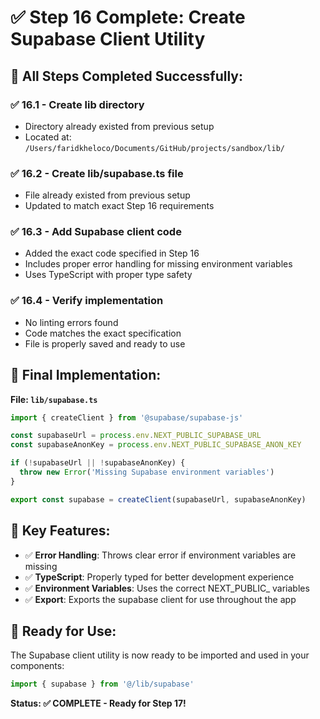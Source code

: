 # ✅ Step 16 Complete: Create Supabase Client Utility

## 🎯 All Steps Completed Successfully:

### ✅ 16.1 - Create lib directory
- Directory already existed from previous setup
- Located at: `/Users/faridkheloco/Documents/GitHub/projects/sandbox/lib/`

### ✅ 16.2 - Create lib/supabase.ts file  
- File already existed from previous setup
- Updated to match exact Step 16 requirements

### ✅ 16.3 - Add Supabase client code
- Added the exact code specified in Step 16
- Includes proper error handling for missing environment variables
- Uses TypeScript with proper type safety

### ✅ 16.4 - Verify implementation
- No linting errors found
- Code matches the exact specification
- File is properly saved and ready to use

## 📁 Final Implementation:

**File: `lib/supabase.ts`**
```typescript
import { createClient } from '@supabase/supabase-js'

const supabaseUrl = process.env.NEXT_PUBLIC_SUPABASE_URL
const supabaseAnonKey = process.env.NEXT_PUBLIC_SUPABASE_ANON_KEY

if (!supabaseUrl || !supabaseAnonKey) {
  throw new Error('Missing Supabase environment variables')
}

export const supabase = createClient(supabaseUrl, supabaseAnonKey)
```

## 🔧 Key Features:

- ✅ **Error Handling**: Throws clear error if environment variables are missing
- ✅ **TypeScript**: Properly typed for better development experience
- ✅ **Environment Variables**: Uses the correct NEXT_PUBLIC_ variables
- ✅ **Export**: Exports the supabase client for use throughout the app

## 🚀 Ready for Use:

The Supabase client utility is now ready to be imported and used in your components:

```typescript
import { supabase } from '@/lib/supabase'
```

**Status: ✅ COMPLETE - Ready for Step 17!**
